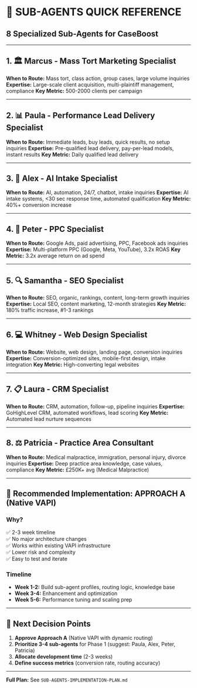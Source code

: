 # 🎯 SUB-AGENTS QUICK REFERENCE

## 8 Specialized Sub-Agents for CaseBoost

---

## 1. 🏛️ Marcus - Mass Tort Marketing Specialist
**When to Route:** Mass tort, class action, group cases, large volume inquiries
**Expertise:** Large-scale client acquisition, multi-plaintiff management, compliance
**Key Metric:** 500-2000 clients per campaign

---

## 2. 📊 Paula - Performance Lead Delivery Specialist
**When to Route:** Immediate leads, buy leads, quick results, no setup inquiries
**Expertise:** Pre-qualified lead delivery, pay-per-lead models, instant results
**Key Metric:** Daily qualified lead delivery

---

## 3. 🤖 Alex - AI Intake Specialist
**When to Route:** AI, automation, 24/7, chatbot, intake inquiries
**Expertise:** AI intake systems, <30 sec response time, automated qualification
**Key Metric:** 40%+ conversion increase

---

## 4. 📱 Peter - PPC Specialist
**When to Route:** Google Ads, paid advertising, PPC, Facebook ads inquiries
**Expertise:** Multi-platform PPC (Google, Meta, YouTube), 3.2x ROAS
**Key Metric:** 3.2x average return on ad spend

---

## 5. 🔍 Samantha - SEO Specialist
**When to Route:** SEO, organic, rankings, content, long-term growth inquiries
**Expertise:** Local SEO, content marketing, 12-month strategies
**Key Metric:** 180% traffic increase, #1-3 rankings

---

## 6. 💻 Whitney - Web Design Specialist
**When to Route:** Website, web design, landing page, conversion inquiries
**Expertise:** Conversion-optimized sites, mobile-first design, intake integration
**Key Metric:** High-converting legal websites

---

## 7. 📋 Laura - CRM Specialist
**When to Route:** CRM, automation, follow-up, pipeline inquiries
**Expertise:** GoHighLevel CRM, automated workflows, lead scoring
**Key Metric:** Automated lead nurture sequences

---

## 8. ⚖️ Patricia - Practice Area Consultant
**When to Route:** Medical malpractice, immigration, personal injury, divorce inquiries
**Expertise:** Deep practice area knowledge, case values, compliance
**Key Metric:** £250K+ avg (Medical Malpractice)

---

## 🎯 Recommended Implementation: **APPROACH A** (Native VAPI)

### Why?
✅ 2-3 week timeline  
✅ No major architecture changes  
✅ Works within existing VAPI infrastructure  
✅ Lower risk and complexity  
✅ Easy to test and iterate  

### Timeline
- **Week 1-2:** Build sub-agent profiles, routing logic, knowledge base
- **Week 3-4:** Enhancement and optimization
- **Week 5-6:** Performance tuning and scaling prep

---

## 🚀 Next Decision Points

1. **Approve Approach A** (Native VAPI with dynamic routing)
2. **Prioritize 3-4 sub-agents** for Phase 1 (suggest: Paula, Alex, Peter, Patricia)
3. **Allocate development time** (2-3 weeks)
4. **Define success metrics** (conversion rate, routing accuracy)

---

**Full Plan:** See `SUB-AGENTS-IMPLEMENTATION-PLAN.md`

